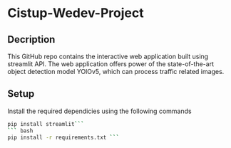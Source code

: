 # Cistup-Wedev-Project

## Decription 
This GitHub repo contains the interactive web application built using streamlit API. The web application offers power of the state-of-the-art object detection model YOlOv5, which can process traffic related images. 

## Setup
Install the required dependicies using the following commands 
``` bash 
pip install streamlit```
``` bash
pip install -r requirements.txt ```


